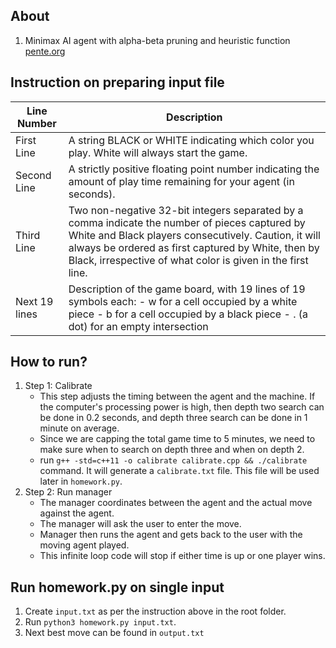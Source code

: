 ## About
1. Minimax AI agent with alpha-beta pruning and heuristic function [pente.org](https://pente.org/)

## Instruction on preparing input file
| Line Number   | Description                                                                                                                                                                                                                                                                 |
|---------------|-----------------------------------------------------------------------------------------------------------------------------------------------------------------------------------------------------------------------------------------------------------------------------|
| First Line    | A string BLACK or WHITE indicating which color you play. White will always start the game.                                                                                                                                                                                  |
| Second Line   | A strictly positive floating point number indicating the amount of play time remaining for your agent (in seconds).                                                                                                                                                         |
| Third Line    | Two non-negative 32-bit integers separated by a comma indicate the number of pieces captured by White and Black players consecutively. Caution, it will always be ordered as first captured by White, then by Black, irrespective of what color is given in the first line. |
| Next 19 lines | Description of the game board, with 19 lines of 19 symbols each:  - w for a cell occupied by a white piece - b for a cell occupied by a black piece - . (a dot) for an empty intersection                                                                                   |

## How to run? 
1. Step 1: Calibrate
    - This step adjusts the timing between the agent and the machine. If the computer's processing power is high, then depth two search can be done in 0.2 seconds, and depth three search can be done in 1 minute on average. 
    - Since we are capping the total game time to 5 minutes, we need to make sure when to search on depth three and when on depth 2. 
    - run ```g++ -std=c++11 -o calibrate calibrate.cpp && ./calibrate``` command. It will generate a ```calibrate.txt``` file. This file will be used later in ```homework.py```.
2. Step 2: Run manager
    - The manager coordinates between the agent and the actual move against the agent. 
    - The manager will ask the user to enter the move. 
    - Manager then runs the agent and gets back to the user with the moving agent played. 
    - This infinite loop code will stop if either time is up or one player wins. 
 
## Run homework.py on single input
1. Create ```input.txt``` as per the instruction above in the root folder. 
2. Run ```python3 homework.py input.txt```. 
3. Next best move can be found in ```output.txt``` 
